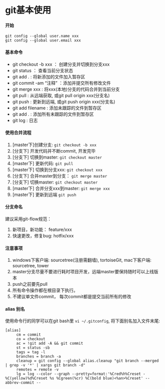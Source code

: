 # git基本使用

#### 开始
```
git config --global user.name xxx
git config --global user.email xxx
```

#### 基本命令
* git checkout -b xxx   ： 创建分支并切换到分支xxx
* git status  ： 查看当前分支状态
* git add . : 将新添加的文件加入暂存区
* git commit -am “注释”  ：添加并提交所有修改文件
* git merge xxx : 将xxx(本地)分支的代码合并到当前分支
* git pull : 从远端获取, 或git pull origin xxx(分支名)
* git push : 更新到远端, 或git push origin xxx(分支名)
* git add filename : 添加未跟踪的文件到暂存区
* git add . : 添加所有未跟踪的文件到暂存区
* git log : 日志

#### 使用合并流程
1. [master下]创建分支: `git checkout -b xxx`
2. [分支下] 开发代码并不断commit, 开发完毕
3. [分支下] 切换到master: `git checkout master`
3. [master下] 更新代码: `git pull`
4. [master下] 切换到分支xxx: `git checkout xxx`
5. [分支下] 合并master到分支： `git merge master`
6. [分支下] 切换master: `git checkout master`
7. [master下] 合并分支xxx到master: `git merge xxx`
8. [master下] 更新到远端 `git push`

#### 分支命名
建议采用git-flow规范：
1. 新项目，新功能： feature/xxx
2. 快速更改，修复bug: hotfix/xxx

#### 注意事项
1. windows下客户端: sourcetree(注册需翻墙), tortoiseGit, mac下客户端: sourcetree, tower
2. master分支尽量不要进行耗时项目开发，远端master要保持随时可以上线版本
3. push之前要先pull
4. 所有命令操作都在根目录下执行。
5. 不建议单文件commit， 每次commit都是提交当前所有的修改

#### alias 别名
 使用命令行的同学可以在git bash里 `vi ~/.gitconfig`, 将下面别名加入文件末尾:

```
[alias]
     cm = commit
     co = checkout
     ac = !git add -A && git commit
     st = status -sb
     tags = tag -l
     branches = branch -a
     cleanup = git config --global alias.cleanup "git branch --merged | grep -v '*' | xargs git branch -d"
     remotes = remote -v
     lg = log --color --graph --pretty=format:'%Cred%h%Creset -%C(yellow)%d%Creset %s %Cgreen(%cr) %C(bold blue)<%an>%Creset' --abbrev-commit --
```